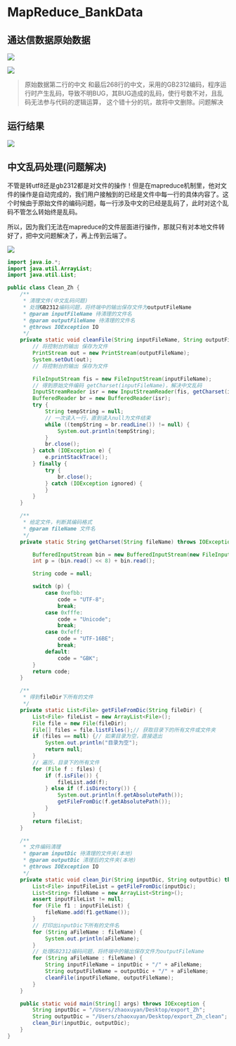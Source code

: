 # MapReduce_BankData

## 通达信数据原始数据

![](https://ws3.sinaimg.cn/large/006tKfTcgy1fqpexgouubj312o0o6qgr.jpg)

![](https://ws1.sinaimg.cn/large/006tKfTcgy1fqpexx5nnqj30mo03iq38.jpg)



> 原始数据第二行的中文 和最后268行的中文，采用的GB2312编码，程序运行时产生乱码，导致不明BUG，其BUG造成的乱码，使行号数不对，且乱码无法参与代码的逻辑运算， 这个错十分的坑，故将中文删除。问题解决

##  运行结果

![](https://ws4.sinaimg.cn/large/006tKfTcgy1fqpf5zwqcqj30qw0r4tcb.jpg)

## 中文乱码处理(问题解决)

​	不管是转utf8还是gb2312都是对文件的操作！但是在mapreduce机制里，他对文件的操作是自动完成的，我们用户接触到的已经是文件中每一行的具体内容了。这个时候由于原始文件的编码问题，每一行涉及中文的已经是乱码了，此时对这个乱码不管怎么转始终是乱码。

所以，因为我们无法在mapreduce的文件层面进行操作，那就只有对本地文件转好了，把中文问题解决了，再上传到云端了。

![](https://ws4.sinaimg.cn/large/006tKfTcgy1fqq1mokzbnj3078096t8t.jpg)

```java
import java.io.*;
import java.util.ArrayList;
import java.util.List;

public class Clean_Zh {
    /**
     * 清理文件(中文乱码问题)
     * 处理GB2312编码问题，将终端中的输出保存文件为outputFileName
     * @param inputFileName 待清理的文件名
     * @param outputFileName 待清理的文件名
     * @throws IOException IO
     */
    private static void cleanFile(String inputFileName, String outputFileName) throws IOException {
        // 将控制台的输出 保存为文件
        PrintStream out = new PrintStream(outputFileName);
        System.setOut(out);
        // 将控制台的输出 保存为文件

        FileInputStream fis = new FileInputStream(inputFileName);
        // 得到原始文件编码 getCharset(inputFileName)，解决中文乱码
        InputStreamReader isr = new InputStreamReader(fis, getCharset(inputFileName));
        BufferedReader br = new BufferedReader(isr);
        try {
            String tempString = null;
            // 一次读入一行，直到读入null为文件结束
            while ((tempString = br.readLine()) != null) {
                System.out.println(tempString);
            }
            br.close();
        } catch (IOException e) {
            e.printStackTrace();
        } finally {
            try {
                br.close();
            } catch (IOException ignored) {
            }
        }
    }

    /**
     * 给定文件，判断其编码格式
     * @param fileName 文件名
     */
    private static String getCharset(String fileName) throws IOException {

        BufferedInputStream bin = new BufferedInputStream(new FileInputStream(fileName));
        int p = (bin.read() << 8) + bin.read();

        String code = null;

        switch (p) {
            case 0xefbb:
                code = "UTF-8";
                break;
            case 0xfffe:
                code = "Unicode";
                break;
            case 0xfeff:
                code = "UTF-16BE";
                break;
            default:
                code = "GBK";
        }
        return code;
    }

    /**
     * 得到fileDir下所有的文件
     */
    private static List<File> getFileFromDic(String fileDir) {
        List<File> fileList = new ArrayList<File>();
        File file = new File(fileDir);
        File[] files = file.listFiles();// 获取目录下的所有文件或文件夹
        if (files == null) {// 如果目录为空，直接退出
            System.out.println("目录为空");
            return null;
        }
        // 遍历，目录下的所有文件
        for (File f : files) {
            if (f.isFile()) {
                fileList.add(f);
            } else if (f.isDirectory()) {
                System.out.println(f.getAbsolutePath());
                getFileFromDic(f.getAbsolutePath());
            }
        }
        return fileList;
    }

    /**
     * 文件编码清理
     * @param inputDic 待清理的文件夹(本地)
     * @param outputDic 清理后的文件夹(本地)
     * @throws IOException IO
     */
    private static void clean_Dir(String inputDic, String outputDic) throws IOException {
        List<File> inputFileList = getFileFromDic(inputDic);
        List<String> fileName = new ArrayList<String>();
        assert inputFileList != null;
        for (File f1 : inputFileList) {
            fileName.add(f1.getName());
        }
        // 打印出inputDic下所有的文件名
        for (String aFileName : fileName) {
            System.out.println(aFileName);
        }
        // 处理GB2312编码问题，将终端中的输出保存文件为outputFileName
        for (String aFileName : fileName) {
            String inputFileName = inputDic + "/" + aFileName;
            String outputFileName = outputDic + "/" + aFileName;
            cleanFile(inputFileName, outputFileName);
        }
    }

    public static void main(String[] args) throws IOException {
        String inputDic = "/Users/zhaoxuyan/Desktop/export_Zh";
        String outputDic = "/Users/zhaoxuyan/Desktop/export_Zh_clean";
        clean_Dir(inputDic, outputDic);
    }
}
```